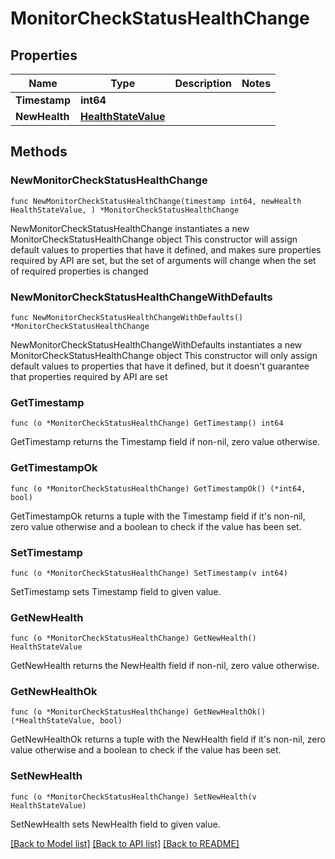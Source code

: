 # MonitorCheckStatusHealthChange

## Properties

Name | Type | Description | Notes
------------ | ------------- | ------------- | -------------
**Timestamp** | **int64** |  | 
**NewHealth** | [**HealthStateValue**](HealthStateValue.md) |  | 

## Methods

### NewMonitorCheckStatusHealthChange

`func NewMonitorCheckStatusHealthChange(timestamp int64, newHealth HealthStateValue, ) *MonitorCheckStatusHealthChange`

NewMonitorCheckStatusHealthChange instantiates a new MonitorCheckStatusHealthChange object
This constructor will assign default values to properties that have it defined,
and makes sure properties required by API are set, but the set of arguments
will change when the set of required properties is changed

### NewMonitorCheckStatusHealthChangeWithDefaults

`func NewMonitorCheckStatusHealthChangeWithDefaults() *MonitorCheckStatusHealthChange`

NewMonitorCheckStatusHealthChangeWithDefaults instantiates a new MonitorCheckStatusHealthChange object
This constructor will only assign default values to properties that have it defined,
but it doesn't guarantee that properties required by API are set

### GetTimestamp

`func (o *MonitorCheckStatusHealthChange) GetTimestamp() int64`

GetTimestamp returns the Timestamp field if non-nil, zero value otherwise.

### GetTimestampOk

`func (o *MonitorCheckStatusHealthChange) GetTimestampOk() (*int64, bool)`

GetTimestampOk returns a tuple with the Timestamp field if it's non-nil, zero value otherwise
and a boolean to check if the value has been set.

### SetTimestamp

`func (o *MonitorCheckStatusHealthChange) SetTimestamp(v int64)`

SetTimestamp sets Timestamp field to given value.


### GetNewHealth

`func (o *MonitorCheckStatusHealthChange) GetNewHealth() HealthStateValue`

GetNewHealth returns the NewHealth field if non-nil, zero value otherwise.

### GetNewHealthOk

`func (o *MonitorCheckStatusHealthChange) GetNewHealthOk() (*HealthStateValue, bool)`

GetNewHealthOk returns a tuple with the NewHealth field if it's non-nil, zero value otherwise
and a boolean to check if the value has been set.

### SetNewHealth

`func (o *MonitorCheckStatusHealthChange) SetNewHealth(v HealthStateValue)`

SetNewHealth sets NewHealth field to given value.



[[Back to Model list]](../README.md#documentation-for-models) [[Back to API list]](../README.md#documentation-for-api-endpoints) [[Back to README]](../README.md)


